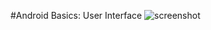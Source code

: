 #Android Basics: User Interface 
![screenshot](https://github.com/amatanat/Android-Basics-udacity/blob/master/DeepLearning/DeepLearning.png)
